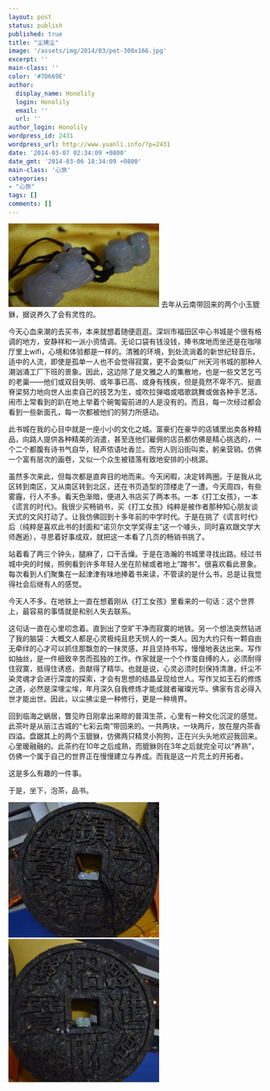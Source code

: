 ```yaml
---
layout: post
status: publish
published: true
title: "尘拂尘"
image: '/assets/img/2014/03/pet-300x166.jpg'
excerpt: ''
main-class: ''
color: '#7D669E'
author:
  display_name: Honolily
  login: Honolily
  email: ''
  url: ''
author_login: Honolily
wordpress_id: 2431
wordpress_url: http://www.yuanli.info/?p=2431
date: '2014-03-07 02:34:09 +0800'
date_gmt: '2014-03-06 18:34:09 +0800'
main-class: '心旅'
categories:
- "心旅"
tags: []
comments: []
---
```

![yuanli info image](/assets/img/2014/03/pet-300x166.jpg) 去年从云南带回来的两个小玉貔貅，据说养久了会有灵性的。

今天心血来潮的去买书，本来就想着随便逛逛。深圳市福田区中心书城是个很有格调的地方，安静祥和一派小资情调。无论口袋有钱没钱，捧书席地而坐还是在咖啡厅里上wifi，心境和体验都是一样的。清雅的环境，到处流淌着的新世纪轻音乐，适中的人流，即使是孤单一人也不会觉得寂寞，更不会类似广州天河书城的那种人潮汹涌工厂下班的景象。因此，这边除了是文雅之人的集散地，也是一些文艺乞丐的老巢&mdash;&mdash;他们或双目失明、或年事已高、或身有残疾，但是竟然不卑不亢、挺直脊梁努力地向世人出卖自己的技艺为生，或吹拉弹唱或唱歌跳舞或做各种手艺活。闹市上常看到的趴在地上举着个碗匍匐前进的人是没有的。而且，每一次经过都会看到一些新面孔，每一次都被他们的努力所感动。

此书城在我的心目中就是一座小小的文化之城。富豪们在豪华的店铺里出卖各种精品，向路人提供各种精美的消遣，甚至连他们雇佣的店员都仿佛是精心挑选的，一个二个都腹有诗书气自华，轻声侬语吐香兰。而穷人则沿街叫卖，躬亲营销。仿佛一个富有层次的画卷，又似一个众生被错落有致地安排的小桃源。

虽然多次来此，但每次都是直奔目的地而来。今天闲暇，决定转两圈。于是我从北区转到南区，又从南区转到北区，还在书页造型的顶楼走了一遭。今天周四，有些雾霾，行人不多。看天色渐暗，便进入书店买了两本书。一本《打工女孩》，一本《谎言的时代》。我很少买畅销书，买《打工女孩》纯粹是被作者那种知心朋友谈天式的文风打动了。让我仿佛回到十多年前的中学时代。于是在挑了《谎言时代》后（纯粹是喜欢此书的封面和&ldquo;诺贝尔文学奖得主&rdquo;这一个噱头，同时喜欢跟文学大师邂逅），寻思着好事成双，就把这一本看了几页的畅销书挑了。

站着看了两三个钟头，腿麻了，口干舌燥。于是在浩瀚的书城里寻找出路。经过书城中央的时候，照例看到许多年轻人坐在阶梯或者地上&ldquo;蹭书&rdquo;。很喜欢看此景象。每次看到人们聚集在一起津津有味地捧着书来读，不管读的是什么书，总是让我觉得社会后继有人的感觉。

今天人不多。在地铁上一直在想着刚从《打工女孩》里看来的一句话：这个世界上，最容易的事情就是和别人失去联系。

这句话一直在心里叨念着。直到出了空旷干净而寂寞的地铁。另一个想法突然钻进了我的脑袋：大概文人都是心灵极纯且悲天悯人的一类人。因为大约只有一颗自由无牵绊的心才可以抓住那飘忽的一抹灵感，并且坚持书写，慢慢地表达出来。写作如抽丝，是一件细致辛苦而孤独的工作。作家就是一个个作茧自缚的人，必须耐得住寂寞，抵得住诱惑，贡献得了精华。也就是说，心灵必须时刻保持清澈，纤尘不染灵魂才会进行深度的探索，才会有思想的结晶呈现给世人。写作又如玉石的修炼之道，必然是深埋尘埃，年月深久自我修炼才能成就者璀璨光华。佛家有言必得入世才能出世。因此，以尘拂尘是一种修行，更是一种境界。

回到临海之蜗居，瞥见昨日刚拿出来晾的普洱生茶，心里有一种文化沉淀的感觉。此茶叶是从丽江古城的&ldquo;七彩云南&rdquo;带回来的。一共两块，一块两斤，放在屋内茶香四溢。盘踞其上的两个玉貔貅，仿佛两只精灵小狗狗，正在兴头头地欢迎我回来。心里暖融融的。此茶约在10年之后成熟，而貔貅则在3年之后就完全可以&ldquo;养熟&rdquo;，仿佛一个属于自己的世界正在慢慢建立与养成。而我是这一片荒土的开拓者。

这是多么有趣的一件事。

于是，坐下，泡茶，品书。

![yuanli info image](/assets/img/2014/03/tea2-300x269.jpg)![yuanli info image](/assets/img/2014/03/tea1-300x285.jpg)

